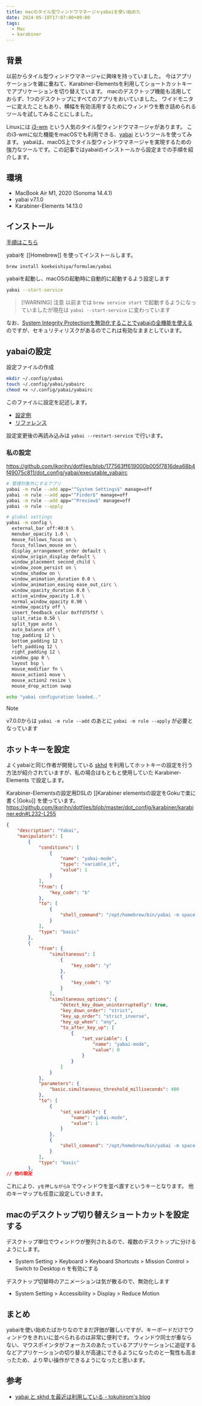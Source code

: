 ```yaml
---
title: macのタイル型ウィンドウマネージャyabaiを使い始めた
date: 2024-05-18T17:07:00+09:00
tags:
  - Mac
  - karabiner
---
```

 
## 背景

以前からタイル型ウィンドウマネージャに興味を持っていました。
今はアプリケーションを雑に重ねて、Karabiner-Elementsを利用してショートカットキーでアプリケーションを切り替えています。
macのデスクトップ機能も活用しておらず、1つのデスクトップにすべてのアプリをおいていました。
ワイドモニターに変えたこともあり、横幅を有効活用するためにウィンドウを敷き詰められるツールを試してみることにしました。

Linuxには [i3-wm](https://i3wm.org) という人気のタイル型ウィンドウマネージャがあります。
このi3-wmに似た機能をmacOSでも利用できる、[yabai](https://github.com/koekeishiya/yabai) というツールを使ってみます。
yabaiは、macOS上でタイル型ウィンドウマネージャを実現するための強力なツールです。この記事ではyabaiのインストールから設定までの手順を紹介します。

## 環境

- MacBook Air M1, 2020 (Sonoma 14.4.1)
- yabai v7.1.0
- Karabiner-Elements 14.13.0

## インストール

[手順はこちら](https://github.com/koekeishiya/yabai/wiki/Installing-yabai-(latest-release))

yabaiを [[Homebrew]] を使ってインストールします。

```sh
brew install koekeishiya/formulae/yabai
```

yabaiを起動し、macOSの起動時に自動的に起動するよう設定します

```sh
yabai --start-service
```

> [!WARNING] 注意
> 以前までは `brew service start` で起動するようになっていましたが現在は `yabai --start-service` に変わっています

なお、[System Integrity Protectionを無効化することでyabaiの全機能を使える](https://github.com/koekeishiya/yabai/wiki/Disabling-System-Integrity-Protection) のですが、セキュリティリスクがあるのでこれは有効なままとしています。

## yabaiの設定

設定ファイルの作成
```sh
mkdir ~/.config/yabai
touch ~/.config/yabai/yabairc
chmod +x ~/.config/yabai/yabairc
```

このファイルに設定を記述します。
- [設定例](https://github.com/koekeishiya/yabai/blob/master/examples/yabairc)
- [リファレンス](https://github.com/koekeishiya/yabai/wiki/Configuration#configuration-file)

設定変更後の再読み込みは `yabai --restart-service` で行います。

### 私の設定

https://github.com/ikorihn/dotfiles/blob/177563ff619000b005f7816dea68b4f49075c811/dot_config/yabai/executable_yabairc

```sh
# 管理対象外にするアプリ
yabai -m rule --add app="^System Settings$" manage=off
yabai -m rule --add app="^Finder$" manage=off
yabai -m rule --add app="^Preview$" manage=off
yabai -m rule --apply

# global settings
yabai -m config \
  external_bar off:40:0 \
  menubar_opacity 1.0 \
  mouse_follows_focus on \
  focus_follows_mouse on \
  display_arrangement_order default \
  window_origin_display default \
  window_placement second_child \
  window_zoom_persist on \
  window_shadow on \
  window_animation_duration 0.0 \
  window_animation_easing ease_out_circ \
  window_opacity_duration 0.0 \
  active_window_opacity 1.0 \
  normal_window_opacity 0.90 \
  window_opacity off \
  insert_feedback_color 0xffd75f5f \
  split_ratio 0.50 \
  split_type auto \
  auto_balance off \
  top_padding 12 \
  bottom_padding 12 \
  left_padding 12 \
  right_padding 12 \
  window_gap 8 \
  layout bsp \
  mouse_modifier fn \
  mouse_action1 move \
  mouse_action2 resize \
  mouse_drop_action swap

echo "yabai configuration loaded.."
```

> [!NOTE]
> v7.0.0からは `yabai -m rule --add` のあとに `yabai -m rule --apply` が必要となっています

## ホットキーを設定

よくyabaiと同じ作者が開発している [skhd](https://github.com/koekeishiya/skhd) を利用してホットキーの設定を行う方法が紹介されていますが、私の場合はもともと使用していた Karabiner-Elements で設定します。

Karabiner-Elementsの設定用DSLの [[Karabiner elementsの設定をGokuで楽に書く|Goku]] を使っています。
https://github.com/ikorihn/dotfiles/blob/master/dot_config/karabiner/karabiner.edn#L232-L255

```json
{
    "description": "Yabai",
    "manipulators": [
        {
            "conditions": [
                {
                    "name": "yabai-mode",
                    "type": "variable_if",
                    "value": 1
                }
            ],
            "from": {
                "key_code": "b"
            },
            "to": [
                {
                    "shell_command": "/opt/homebrew/bin/yabai -m space --balance"
                }
            ],
            "type": "basic"
        },
        {
            "from": {
                "simultaneous": [
                    {
                        "key_code": "y"
                    },
                    {
                        "key_code": "b"
                    }
                ],
                "simultaneous_options": {
                    "detect_key_down_uninterruptedly": true,
                    "key_down_order": "strict",
                    "key_up_order": "strict_inverse",
                    "key_up_when": "any",
                    "to_after_key_up": [
                        {
                            "set_variable": {
                                "name": "yabai-mode",
                                "value": 0
                            }
                        }
                    ]
                }
            },
            "parameters": {
                "basic.simultaneous_threshold_milliseconds": 400
            },
            "to": [
                {
                    "set_variable": {
                        "name": "yabai-mode",
                        "value": 1
                    }
                },
                {
                    "shell_command": "/opt/homebrew/bin/yabai -m space --balance"
                }
            ],
            "type": "basic"
        },
// 他の設定
```

これにより、`yを押しながらb` でウィンドウを並べ直すというキーとなります。
他のキーマップも任意に設定していきます。

## macのデスクトップ切り替えショートカットを設定する

デスクトップ単位でウィンドウが整列されるので、複数のデスクトップに分けるようにします。

- System Setting > Keyboard > Keyboard Shortcuts > Mission Control > Switch to Desktop n を有効にする

デスクトップ切替時のアニメーションは気が散るので、無効化します

- System Setting > Accessibility > Display > Reduce Motion

## まとめ

yabaiを使い始めたばかりなのでまだ評価が難しいですが、キーボードだけでウィンドウをきれいに並べられるのは非常に便利です。
ウィンドウ同士が重ならない、マウスポインタがフォーカスのあたっているアプリケーションに追従するなどアプリケーションの切り替えが高速にできるようになったのと一覧性も高まったため、より早い操作ができるようになったと思います。

## 参考

- [yabai と skhd を最近は利用している - tokuhirom's blog](https://blog.64p.org/entry/2022/06/03/001135)
